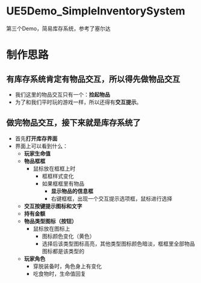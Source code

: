 # UE5Demo_SimpleInventorySystem
第三个Demo，简易库存系统，参考了塞尔达

# 制作思路
## 有库存系统肯定有物品交互，所以得先做物品交互
- 我们这里的物品交互只有一个：**捡起物品**
- 为了和我们平时玩的游戏一样，所以还得有**交互提示**。

## 做完物品交互，接下来就是库存系统了
- 首先**打开库存界面**
- 界面上可以看到什么：
  - **玩家生命值**
  - **物品框框**
    - 鼠标放在框框上时
      - 框框样式变化
      - 如果框框里有物品
        - **显示物品的信息框**
        - 右键框框，出现一个交互提示选项框，鼠标进行选择
  - **交互按键提示图标和文字**
  - **持有金额**
  - **物品类型图标（按钮）**
    - 鼠标放在图标上
      - 图标颜色变化（黄色）
      - 选择后该类型图标高亮，其他类型图标颜色暗淡，框框里全部物品图标都是该类型的
  - **玩家角色**
    - 穿脱装备时，角色身上有变化
    - 吃食物时，生命值回复